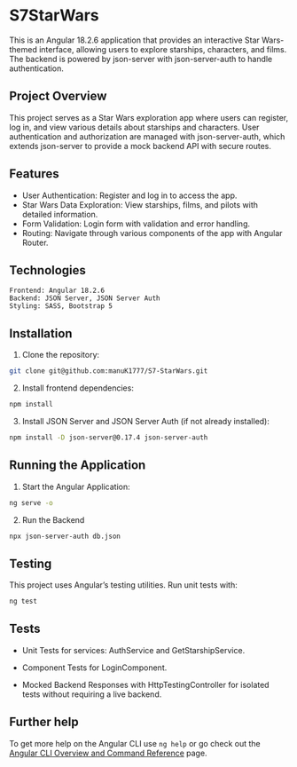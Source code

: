 # S7StarWars

This is an Angular 18.2.6 application that provides an interactive Star Wars-themed interface, allowing users to explore starships, characters, and films. The backend is powered by json-server with json-server-auth to handle authentication.

## Project Overview

This project serves as a Star Wars exploration app where users can register, log in, and view various details about starships and characters. User authentication and authorization are managed with json-server-auth, which extends json-server to provide a mock backend API with secure routes.

## Features

- User Authentication: Register and log in to access the app.
- Star Wars Data Exploration: View starships, films, and pilots with detailed information.
- Form Validation: Login form with validation and error handling.
- Routing: Navigate through various components of the app with Angular Router.

## Technologies

    Frontend: Angular 18.2.6
    Backend: JSON Server, JSON Server Auth
    Styling: SASS, Bootstrap 5

## Installation

1. Clone the repository:
```bash
git clone git@github.com:manuK1777/S7-StarWars.git
```

2. Install frontend dependencies:
```bash
npm install
```

3. Install JSON Server and JSON Server Auth (if not already installed):
```bash
npm install -D json-server@0.17.4 json-server-auth
```

## Running the Application

1. Start the Angular Application:
```bash
ng serve -o
```

2. Run the Backend
```bash
npx json-server-auth db.json
```

## Testing

This project uses Angular’s testing utilities. Run unit tests with:
```bash
ng test
```
## Tests

- Unit Tests for services: AuthService and GetStarshipService.

- Component Tests for LoginComponent.

- Mocked Backend Responses with HttpTestingController for isolated tests without requiring a live 
  backend.

## Further help

To get more help on the Angular CLI use `ng help` or go check out the [Angular CLI Overview and Command Reference](https://angular.dev/tools/cli) page.


